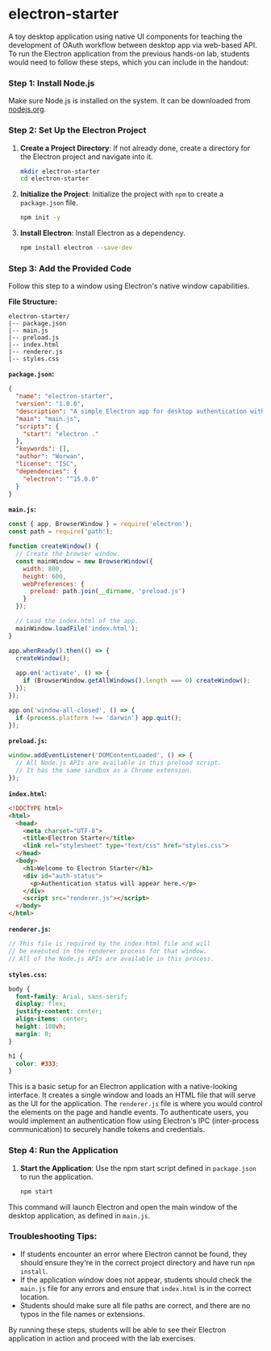 # electron-starter
A toy desktop application using native UI components for teaching the development of OAuth workflow between desktop app via web-based API. 
To run the Electron application from the previous hands-on lab, students would need to follow these steps, which you can include in the handout:

### Step 1: Install Node.js
Make sure Node.js is installed on the system. It can be downloaded from [nodejs.org](https://nodejs.org/).

### Step 2: Set Up the Electron Project
1. **Create a Project Directory**: If not already done, create a directory for the Electron project and navigate into it.
   ```bash
   mkdir electron-starter
   cd electron-starter
   ```

2. **Initialize the Project**: Initialize the project with `npm` to create a `package.json` file.
   ```bash
   npm init -y
   ```

3. **Install Electron**: Install Electron as a dependency.
   ```bash
   npm install electron --save-dev
   ```

### Step 3: Add the Provided Code
Follow this step to  a window using Electron's native window capabilities.

**File Structure:**
```
electron-starter/
|-- package.json
|-- main.js
|-- preload.js
|-- index.html
|-- renderer.js
|-- styles.css
```

**`package.json`:**
```json
{
  "name": "electron-starter",
  "version": "1.0.0",
  "description": "A simple Electron app for desktop authentication without a web browser UI.",
  "main": "main.js",
  "scripts": {
    "start": "electron ."
  },
  "keywords": [],
  "author": "Worwan",
  "license": "ISC",
  "dependencies": {
    "electron": "^15.0.0"
  }
}
```

**`main.js`:**
```javascript
const { app, BrowserWindow } = require('electron');
const path = require('path');

function createWindow() {
  // Create the browser window.
  const mainWindow = new BrowserWindow({
    width: 800,
    height: 600,
    webPreferences: {
      preload: path.join(__dirname, 'preload.js')
    }
  });

  // Load the index.html of the app.
  mainWindow.loadFile('index.html');
}

app.whenReady().then(() => {
  createWindow();
  
  app.on('activate', () => {
    if (BrowserWindow.getAllWindows().length === 0) createWindow();
  });
});

app.on('window-all-closed', () => {
  if (process.platform !== 'darwin') app.quit();
});
```

**`preload.js`:**
```javascript
window.addEventListener('DOMContentLoaded', () => {
  // All Node.js APIs are available in this preload script.
  // It has the same sandbox as a Chrome extension.
});
```

**`index.html`:**
```html
<!DOCTYPE html>
<html>
  <head>
    <meta charset="UTF-8">
    <title>Electron Starter</title>
    <link rel="stylesheet" type="text/css" href="styles.css">
  </head>
  <body>
    <h1>Welcome to Electron Starter</h1>
    <div id="auth-status">
      <p>Authentication status will appear here.</p>
    </div>
    <script src="renderer.js"></script>
  </body>
</html>
```

**`renderer.js`:**
```javascript
// This file is required by the index.html file and will
// be executed in the renderer process for that window.
// All of the Node.js APIs are available in this process.
```

**`styles.css`:**
```css
body {
  font-family: Arial, sans-serif;
  display: flex;
  justify-content: center;
  align-items: center;
  height: 100vh;
  margin: 0;
}

h1 {
  color: #333;
}
```

This is a basic setup for an Electron application with a native-looking interface. It creates a single window and loads an HTML file that will serve as the UI for the application. The `renderer.js` file is where you would control the elements on the page and handle events. To authenticate users, you would implement an authentication flow using Electron's IPC (inter-process communication) to securely handle tokens and credentials.

### Step 4: Run the Application
1. **Start the Application**: Use the npm start script defined in `package.json` to run the application.
   ```bash
   npm start
   ```

This command will launch Electron and open the main window of the desktop application, as defined in `main.js`.

### Troubleshooting Tips:
- If students encounter an error where Electron cannot be found, they should ensure they're in the correct project directory and have run `npm install`.
- If the application window does not appear, students should check the `main.js` file for any errors and ensure that `index.html` is in the correct location.
- Students should make sure all file paths are correct, and there are no typos in the file names or extensions.

By running these steps, students will be able to see their Electron application in action and proceed with the lab exercises.
